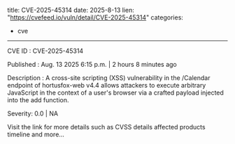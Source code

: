  
title: CVE-2025-45314
date: 2025-8-13
lien: "https://cvefeed.io/vuln/detail/CVE-2025-45314"
categories:
  - cve
---

CVE ID : CVE-2025-45314

Published :  Aug. 13
2025
6:15 p.m. | 2 hours
8 minutes ago

Description : A cross-site scripting (XSS) vulnerability in the /Calendar endpoint of hortusfox-web v4.4 allows attackers to execute arbitrary JavaScript in the context of a user's browser via a crafted payload injected into the add function.

Severity: 0.0 | NA

Visit the link for more details
such as CVSS details
affected products
timeline
and more...
